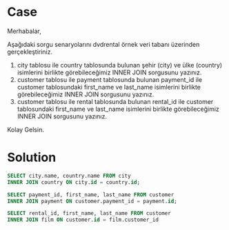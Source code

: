 # Case

Merhabalar,

Aşağıdaki sorgu senaryolarını dvdrental örnek veri tabanı üzerinden gerçekleştiriniz.

1. city tablosu ile country tablosunda bulunan şehir (city) ve ülke (country) isimlerini birlikte görebileceğimiz INNER JOIN sorgusunu yazınız.
2. customer tablosu ile payment tablosunda bulunan payment_id ile customer tablosundaki first_name ve last_name isimlerini birlikte görebileceğimiz INNER JOIN sorgusunu yazınız.
3. customer tablosu ile rental tablosunda bulunan rental_id ile customer tablosundaki first_name ve last_name isimlerini birlikte görebileceğimiz INNER JOIN sorgusunu yazınız.

Kolay Gelsin.

# Solution

```sql
SELECT city.name, country.name FROM city
INNER JOIN country ON city.id = country.id;
```

```sql
SELECT payment_id, first_name, last_name FROM customer
INNER JOIN payment ON customer.payment_id = payment.id;
```

```sql
SELECT rental_id, first_name, last_name FROM customer
INNER JOIN film ON customer.id = film.customer_id
```
